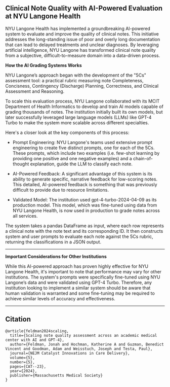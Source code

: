## Clinical Note Quality with AI-Powered Evaluation at NYU Langone Health
NYU Langone Health has implemented a groundbreaking AI-powered system to evaluate and improve the quality of clinical notes. This initiative addresses the long-standing issue of poor and overly long documentation that can lead to delayed treatments and unclear diagnoses. By leveraging artificial intelligence, NYU Langone has transformed clinical note quality from a subjective, difficult-to-measure domain into a data-driven process.


**How the AI Grading Systems Works**

NYU Langone’s approach began with the development of the "5Cs" assessment tool: a practical rubric measuring note Completeness, Concisness, Contingency (Discharge) Planning, Correctness, and Clinical Assessment and Reasoning.

To scale this evaluation process, NYU Langone collaborated with its MCIT Department of Health Informatics to develop and train AI models capable of grading thousands of notes. The institution initially built its own models, but later successfully leveraged large language models (LLMs) like GPT-4 Turbo to make the system more scalable across different specialties.

Here's a closer look at the key components of this process:

- Prompt Engineering: NYU Langone's teams used extensive prompt engineering to create five distinct prompts, one for each of the 5Cs. These prompts, which include two examples (i.e. few-shot learning by providing one positive and one negative examples) and a chain-of-thought explanation, guide the LLM to classify each note.

- AI-Powered Feedback: A significant advantage of this system is its ability to generate specific, narrative feedback for low-scoring notes. This detailed, AI-powered feedback is something that was previously difficult to provide due to resource limitations.

- Validated Model: The institution used gpt-4-turbo-2024-04-09 as its production model. This model, which was fine-tuned using data from NYU Langone Health, is now used in production to grade notes across all services.

The system takes a pandas DataFrame as input, where each row represents a clinical note with the note text and its corresponding ID. It then constructs system and user prompts to evaluate each note against the 5Cs rubric, returning the classifications in a JSON output.

---

**Important Considerations for Other Institutions**

While this AI-powered approach has proven highly effective for NYU Langone Health, it's important to note that performance may vary for other institutions. The system's prompts were specifically fine-tuned using NYU Langone’s data and were validated using GPT-4 Turbo. Therefore, any institution looking to implement a similar system should be aware that human validation is warranted and some fine-tuning may be required to achieve similar levels of accuracy and effectiveness.

---

## Citation
```
@article{feldman2024scaling,
  title={Scaling note quality assessment across an academic medical center with AI and GPT-4},
  author={Feldman, Jonah and Hochman, Katherine A and Guzman, Benedict Vincent and Goodman, Adam and Weisstuch, Joseph and Testa, Paul},
  journal={NEJM Catalyst Innovations in Care Delivery},
  volume={5},
  number={5},
  pages={CAT--23},
  year={2024},
  publisher={Massachusetts Medical Society}
}
```
